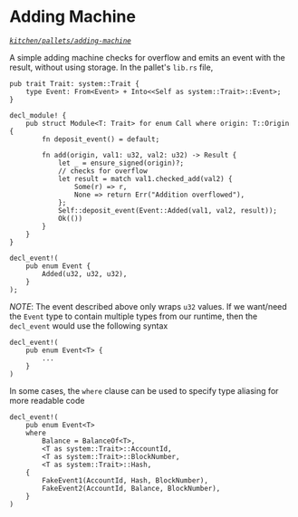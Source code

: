 # Adding Machine
*[`kitchen/pallets/adding-machine`](https://github.com/substrate-developer-hub/recipes/tree/master/kitchen/pallets/adding-machine)*

A simple adding machine checks for overflow and emits an event with the result, without using storage. In the pallet's `lib.rs` file,

```rust, ignore
pub trait Trait: system::Trait {
    type Event: From<Event> + Into<<Self as system::Trait>::Event>;
}

decl_module! {
    pub struct Module<T: Trait> for enum Call where origin: T::Origin {
        fn deposit_event() = default;

        fn add(origin, val1: u32, val2: u32) -> Result {
            let _ = ensure_signed(origin)?;
            // checks for overflow
            let result = match val1.checked_add(val2) {
                Some(r) => r,
                None => return Err("Addition overflowed"),
            };
            Self::deposit_event(Event::Added(val1, val2, result));
            Ok(())
        }
    }
}

decl_event!(
    pub enum Event {
        Added(u32, u32, u32),
    }
);
```

*NOTE*: The event described above only wraps `u32` values. If we want/need the `Event` type to contain multiple types from our runtime, then the `decl_event` would use the following syntax

```rust, ignore
decl_event!(
    pub enum Event<T> {
        ...
    }
)
```

In some cases, the `where` clause can be used to specify type aliasing for more readable code

```rust, ignore
decl_event!(
    pub enum Event<T>
    where
        Balance = BalanceOf<T>,
        <T as system::Trait>::AccountId,
        <T as system::Trait>::BlockNumber,
        <T as system::Trait>::Hash,
    {
        FakeEvent1(AccountId, Hash, BlockNumber),
        FakeEvent2(AccountId, Balance, BlockNumber),
    }
)
```
